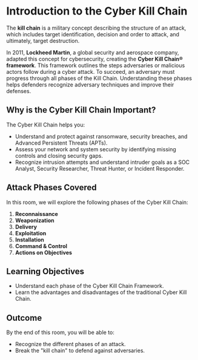 # Introduction to the Cyber Kill Chain

The **kill chain** is a military concept describing the structure of an attack, which includes target identification, decision and order to attack, and ultimately, target destruction.

In 2011, **Lockheed Martin**, a global security and aerospace company, adapted this concept for cybersecurity, creating the **Cyber Kill Chain® framework**. This framework outlines the steps adversaries or malicious actors follow during a cyber attack. To succeed, an adversary must progress through all phases of the Kill Chain. Understanding these phases helps defenders recognize adversary techniques and improve their defenses.

## Why is the Cyber Kill Chain Important?

The Cyber Kill Chain helps you:

- Understand and protect against ransomware, security breaches, and Advanced Persistent Threats (APTs).
- Assess your network and system security by identifying missing controls and closing security gaps.
- Recognize intrusion attempts and understand intruder goals as a SOC Analyst, Security Researcher, Threat Hunter, or Incident Responder.

## Attack Phases Covered

In this room, we will explore the following phases of the Cyber Kill Chain:

1. **Reconnaissance**
2. **Weaponization**
3. **Delivery**
4. **Exploitation**
5. **Installation**
6. **Command & Control**
7. **Actions on Objectives**

## Learning Objectives

- Understand each phase of the Cyber Kill Chain Framework.
- Learn the advantages and disadvantages of the traditional Cyber Kill Chain.

## Outcome

By the end of this room, you will be able to:

- Recognize the different phases of an attack.
- Break the "kill chain" to defend against adversaries.